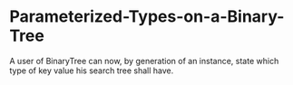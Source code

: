 # Parameterized-Types-on-a-Binary-Tree
A user of BinaryTree can now, by generation of an instance, state 
which type of key value his search tree shall have.
